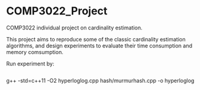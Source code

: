 # COMP3022_Project
COMP3022 individual project on cardinality estimation.

This project aims to reproduce some of the classic cardinality estimation algorithms, and design experiments to evaluate their time consumption and memory comsumption.

Run experiment by:
```
```
g++ -std=c++11 -O2 hyperloglog.cpp hash/murmurhash.cpp -o hyperloglog
